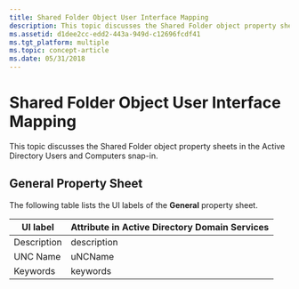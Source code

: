 ```yaml
---
title: Shared Folder Object User Interface Mapping
description: This topic discusses the Shared Folder object property sheets in the Active Directory Users and Computers snap-in.
ms.assetid: d1dee2cc-edd2-443a-949d-c12696fcdf41
ms.tgt_platform: multiple
ms.topic: concept-article
ms.date: 05/31/2018
---
```


# Shared Folder Object User Interface Mapping

This topic discusses the Shared Folder object property sheets in the Active Directory Users and Computers snap-in.

## General Property Sheet

The following table lists the UI labels of the **General** property sheet.



| UI label    | Attribute in Active Directory Domain Services |
|-------------|-----------------------------------------------|
| Description | description                                   |
| UNC Name    | uNCName                                       |
| Keywords    | keywords                                      |



 

 

 




